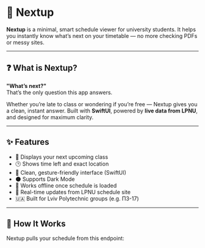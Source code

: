 # 📱 Nextup

**Nextup** is a minimal, smart schedule viewer for university students. It helps you instantly know what’s next on your timetable — no more checking PDFs or messy sites.

---

## ❓ What is Nextup?

**"What’s next?"**  
That’s the only question this app answers.  

Whether you’re late to class or wondering if you’re free — Nextup gives you a clean, instant answer. Built with **SwiftUI**, powered by **live data from LPNU**, and designed for maximum clarity.

---

## ✨ Features

- 📅 Displays your next upcoming class
- 🕒 Shows time left and exact location
- 📲 Clean, gesture-friendly interface (SwiftUI)
- 🌑 Supports Dark Mode
- 🔌 Works offline once schedule is loaded
- 🔄 Real-time updates from LPNU schedule site
- 🇺🇦 Built for Lviv Polytechnic groups (e.g. ПЗ-17)

---

## 🧠 How It Works

Nextup pulls your schedule from this endpoint:

